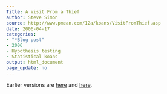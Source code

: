 ```yaml
---
Title: A Visit From a Thief
author: Steve Simon
source: http://www.pmean.com/12a/koans/VisitFromThief.asp
date: 2006-04-17
categories:
- "*Blog post"
- 2006
- Hypothesis testing
- Statistical koans
output: html_document
page_update: no
---
```



Earlier versions are [here][sim1] and [here][sim2].

[sim1]: http://www.pmean.com/12a/koans/VisitFromThief.asp
[sim2]: http://new.pmean.com/visit-from-thief/

